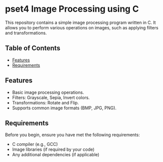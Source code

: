 # pset4 Image Processing using C

This repository contains a simple image processing program written in C. It allows you to perform various operations on images, such as applying filters and transformations.

## Table of Contents
- [Features](#features)
- [Requirements](#requirements)


## Features

- Basic image processing operations.
- Filters: Grayscale, Sepia, Invert colors.
- Transformations: Rotate and Flip.
- Supports common image formats (BMP, JPG, PNG).

## Requirements

Before you begin, ensure you have met the following requirements:

- C compiler (e.g., GCC)
- Image libraries (if required by your code)
- Any additional dependencies (if applicable)


